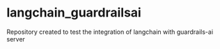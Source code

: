 # langchain_guardrailsai
Repository created to test the integration of langchain with guardrails-ai server
